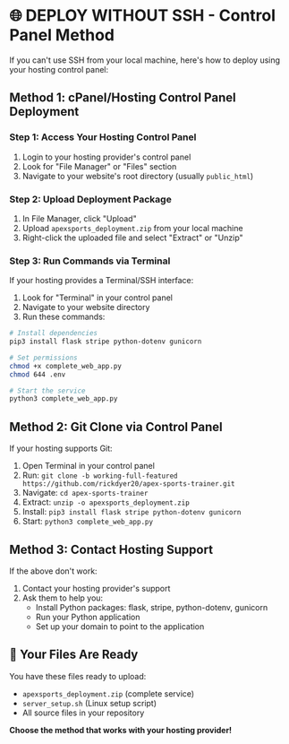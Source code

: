 # 🌐 DEPLOY WITHOUT SSH - Control Panel Method

If you can't use SSH from your local machine, here's how to deploy using your hosting control panel:

## **Method 1: cPanel/Hosting Control Panel Deployment**

### **Step 1: Access Your Hosting Control Panel**
1. Login to your hosting provider's control panel
2. Look for "File Manager" or "Files" section
3. Navigate to your website's root directory (usually `public_html`)

### **Step 2: Upload Deployment Package**
1. In File Manager, click "Upload"
2. Upload `apexsports_deployment.zip` from your local machine
3. Right-click the uploaded file and select "Extract" or "Unzip"

### **Step 3: Run Commands via Terminal**
If your hosting provides a Terminal/SSH interface:
1. Look for "Terminal" in your control panel
2. Navigate to your website directory
3. Run these commands:

```bash
# Install dependencies
pip3 install flask stripe python-dotenv gunicorn

# Set permissions
chmod +x complete_web_app.py
chmod 644 .env

# Start the service
python3 complete_web_app.py
```

## **Method 2: Git Clone via Control Panel**

If your hosting supports Git:
1. Open Terminal in your control panel
2. Run: `git clone -b working-full-featured https://github.com/rickdyer20/apex-sports-trainer.git`
3. Navigate: `cd apex-sports-trainer`
4. Extract: `unzip -o apexsports_deployment.zip`
5. Install: `pip3 install flask stripe python-dotenv gunicorn`
6. Start: `python3 complete_web_app.py`

## **Method 3: Contact Hosting Support**

If the above don't work:
1. Contact your hosting provider's support
2. Ask them to help you:
   - Install Python packages: flask, stripe, python-dotenv, gunicorn
   - Run your Python application
   - Set up your domain to point to the application

## **🎯 Your Files Are Ready**

You have these files ready to upload:
- `apexsports_deployment.zip` (complete service)
- `server_setup.sh` (Linux setup script)
- All source files in your repository

**Choose the method that works with your hosting provider!**
